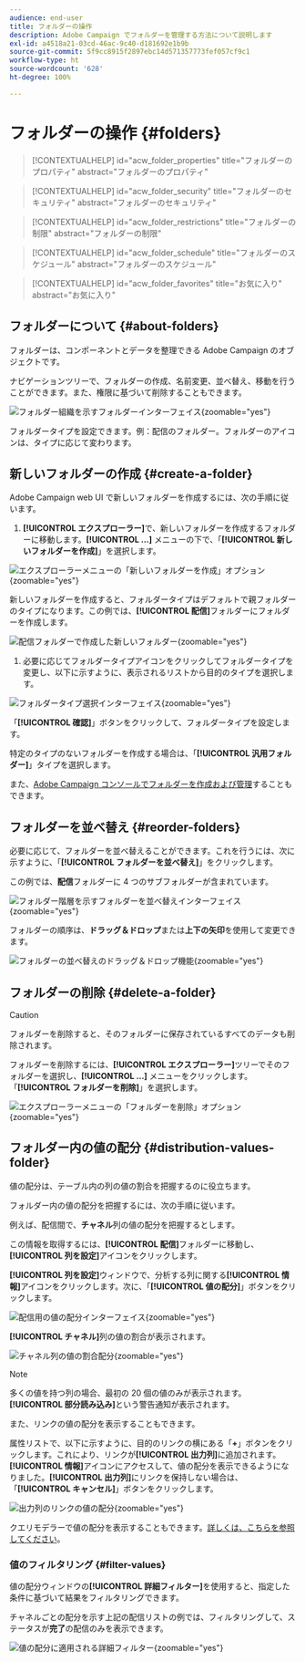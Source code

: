 ```yaml
---
audience: end-user
title: フォルダーの操作
description: Adobe Campaign でフォルダーを管理する方法について説明します
exl-id: a4518a21-03cd-46ac-9c40-d181692e1b9b
source-git-commit: 5f9cc8915f2897ebc14d571357773fef057cf9c1
workflow-type: ht
source-wordcount: '628'
ht-degree: 100%

---
```


# フォルダーの操作 {#folders}

>[!CONTEXTUALHELP]
>id="acw_folder_properties"
>title="フォルダーのプロパティ"
>abstract="フォルダーのプロパティ"

>[!CONTEXTUALHELP]
>id="acw_folder_security"
>title="フォルダーのセキュリティ"
>abstract="フォルダーのセキュリティ"

>[!CONTEXTUALHELP]
>id="acw_folder_restrictions"
>title="フォルダーの制限"
>abstract="フォルダーの制限"

>[!CONTEXTUALHELP]
>id="acw_folder_schedule"
>title="フォルダーのスケジュール"
>abstract="フォルダーのスケジュール"

>[!CONTEXTUALHELP]
>id="acw_folder_favorites"
>title="お気に入り"
>abstract="お気に入り"

## フォルダーについて {#about-folders}

フォルダーは、コンポーネントとデータを整理できる Adobe Campaign のオブジェクトです。

ナビゲーションツリーで、フォルダーの作成、名前変更、並べ替え、移動を行うことができます。また、権限に基づいて削除することもできます。

![フォルダー組織を示すフォルダーインターフェイス](assets/folders.png){zoomable="yes"}

フォルダータイプを設定できます。例：配信のフォルダー。フォルダーのアイコンは、タイプに応じて変わります。

## 新しいフォルダーの作成 {#create-a-folder}

Adobe Campaign web UI で新しいフォルダーを作成するには、次の手順に従います。

1. **[!UICONTROL エクスプローラー]**&#x200B;で、新しいフォルダーを作成するフォルダーに移動します。**[!UICONTROL …]** メニューの下で、「**[!UICONTROL 新しいフォルダーを作成]**」を選択します。

![エクスプローラーメニューの「新しいフォルダーを作成」オプション](assets/folder_create.png){zoomable="yes"}

新しいフォルダーを作成すると、フォルダータイプはデフォルトで親フォルダーのタイプになります。この例では、**[!UICONTROL 配信]**&#x200B;フォルダーにフォルダーを作成します。

![配信フォルダーで作成した新しいフォルダー](assets/folder_new.png){zoomable="yes"}

1. 必要に応じてフォルダータイプアイコンをクリックしてフォルダータイプを変更し、以下に示すように、表示されるリストから目的のタイプを選択します。

![フォルダータイプ選択インターフェイス](assets/folder_type.png){zoomable="yes"}

「**[!UICONTROL 確認]**」ボタンをクリックして、フォルダータイプを設定します。

特定のタイプのないフォルダーを作成する場合は、「**[!UICONTROL 汎用フォルダー]**」タイプを選択します。

また、[Adobe Campaign コンソールでフォルダーを作成および管理](https://experienceleague.adobe.com/ja/docs/campaign/campaign-v8/config/configuration/folders-and-views)することもできます。

## フォルダーを並べ替え {#reorder-folders}

必要に応じて、フォルダーを並べ替えることができます。これを行うには、次に示すように、「**[!UICONTROL フォルダーを並べ替え]**」をクリックします。

この例では、**配信**&#x200B;フォルダーに 4 つのサブフォルダーが含まれています。

![フォルダー階層を示すフォルダーを並べ替えインターフェイス](assets/folder-reorder.png){zoomable="yes"}

フォルダーの順序は、**ドラッグ＆ドロップ**&#x200B;または&#x200B;**上下の矢印**&#x200B;を使用して変更できます。

![フォルダーの並べ替えのドラッグ＆ドロップ機能](assets/folder-draganddrop.png){zoomable="yes"}

## フォルダーの削除 {#delete-a-folder}

>[!CAUTION]
>
>フォルダーを削除すると、そのフォルダーに保存されているすべてのデータも削除されます。

フォルダーを削除するには、**[!UICONTROL エクスプローラー]**&#x200B;ツリーでそのフォルダーを選択し、**[!UICONTROL ...]** メニューをクリックします。「**[!UICONTROL フォルダーを削除]**」を選択します。

![エクスプローラーメニューの「フォルダーを削除」オプション](assets/folder_delete.png){zoomable="yes"}

## フォルダー内の値の配分 {#distribution-values-folder}

値の配分は、テーブル内の列の値の割合を把握するのに役立ちます。

フォルダー内の値の配分を把握するには、次の手順に従います。

例えば、配信間で、**チャネル**&#x200B;列の値の配分を把握するとします。

この情報を取得するには、**[!UICONTROL 配信]**&#x200B;フォルダーに移動し、**[!UICONTROL 列を設定]**&#x200B;アイコンをクリックします。

**[!UICONTROL 列を設定]**&#x200B;ウィンドウで、分析する列に関する&#x200B;**[!UICONTROL 情報]**&#x200B;アイコンをクリックします。次に、「**[!UICONTROL 値の配分]**」ボタンをクリックします。

![配信用の値の配分インターフェイス](assets/values_deliveries.png){zoomable="yes"}

**[!UICONTROL チャネル]**&#x200B;列の値の割合が表示されます。

![チャネル列の値の割合配分](assets/values_percentage.png){zoomable="yes"}

>[!NOTE]
>
>多くの値を持つ列の場合、最初の 20 個の値のみが表示されます。**[!UICONTROL 部分読み込み]**&#x200B;という警告通知が表示されます。

また、リンクの値の配分を表示することもできます。

属性リストで、以下に示すように、目的のリンクの横にある「**+**」ボタンをクリックします。これにより、リンクが&#x200B;**[!UICONTROL 出力列]**&#x200B;に追加されます。**[!UICONTROL 情報]**&#x200B;アイコンにアクセスして、値の配分を表示できるようになりました。**[!UICONTROL 出力列]**&#x200B;にリンクを保持しない場合は、「**[!UICONTROL キャンセル]**」ボタンをクリックします。

![出力列のリンクの値の配分](assets/values_link.png){zoomable="yes"}

クエリモデラーで値の配分を表示することもできます。[詳しくは、こちらを参照してください](../query/build-query.md#distribution-of-values-in-a-query)。

### 値のフィルタリング {#filter-values}

値の配分ウィンドウの&#x200B;**[!UICONTROL 詳細フィルター]**&#x200B;を使用すると、指定した条件に基づいて結果をフィルタリングできます。

チャネルごとの配分を示す上記の配信リストの例では、フィルタリングして、ステータスが&#x200B;**完了**&#x200B;の配信のみを表示できます。

![値の配分に適用される詳細フィルター](assets/values_filter.png){zoomable="yes"}